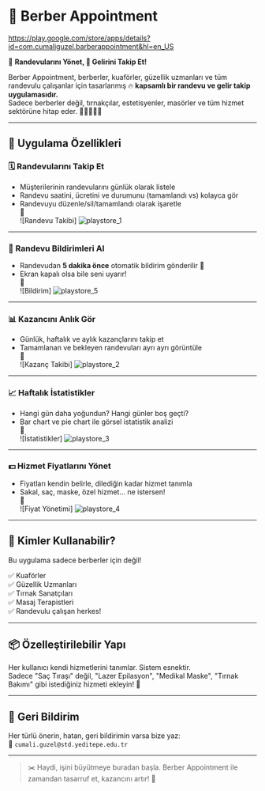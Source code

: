 # 💈 Berber Appointment

https://play.google.com/store/apps/details?id=com.cumaliguzel.barberappointment&hl=en_US

📅 **Randevularını Yönet, 💸 Gelirini Takip Et!**

Berber Appointment, berberler, kuaförler, güzellik uzmanları ve tüm randevulu çalışanlar için tasarlanmış 🔥 **kapsamlı bir randevu ve gelir takip uygulamasıdır.**  
Sadece berberler değil, tırnakçılar, estetisyenler, masörler ve tüm hizmet sektörüne hitap eder. 💅💇‍♂️💆‍♀️

---

## 🚀 Uygulama Özellikleri

### 🗓️ Randevularını Takip Et
- Müşterilerinin randevularını günlük olarak listele
- Randevu saatini, ücretini ve durumunu (tamamlandı vs) kolayca gör
- Randevuyu düzenle/sil/tamamlandı olarak işaretle  
📸  
![Randevu Takibi] ![playstore_1](https://github.com/user-attachments/assets/398d3bdc-b993-443b-9534-50f768c651a3)


---

### 📲 Randevu Bildirimleri Al
- Randevudan **5 dakika önce** otomatik bildirim gönderilir 🔔
- Ekran kapalı olsa bile seni uyarır!  
📸  
![Bildirim] ![playstore_5](https://github.com/user-attachments/assets/a08a022e-6569-4488-8342-dbdfbf4e3887)


---

### 📊 Kazancını Anlık Gör
- Günlük, haftalık ve aylık kazançlarını takip et
- Tamamlanan ve bekleyen randevuları ayrı ayrı görüntüle  
📸  
![Kazanç Takibi] ![playstore_2](https://github.com/user-attachments/assets/2ff39ca4-4b4a-4cc5-aaa6-1e52e193842a)


---

### 📈 Haftalık İstatistikler
- Hangi gün daha yoğundun? Hangi günler boş geçti?
- Bar chart ve pie chart ile görsel istatistik analizi  
📸  
![İstatistikler] ![playstore_3](https://github.com/user-attachments/assets/a7bd0eb8-9d3b-4020-a090-6da1ea386d2a)


---

### 💵 Hizmet Fiyatlarını Yönet
- Fiyatları kendin belirle, dilediğin kadar hizmet tanımla
- Sakal, saç, maske, özel hizmet... ne istersen!  
📸  
![Fiyat Yönetimi] ![playstore_4](https://github.com/user-attachments/assets/d2b252e2-3599-45f4-a09a-16bbc7f02ddd)


---

## 🌟 Kimler Kullanabilir?

Bu uygulama sadece berberler için değil!

✅ Kuaförler  
✅ Güzellik Uzmanları  
✅ Tırnak Sanatçıları  
✅ Masaj Terapistleri  
✅ Randevulu çalışan herkes!

---

## 📦 Özelleştirilebilir Yapı

Her kullanıcı kendi hizmetlerini tanımlar. Sistem esnektir.  
Sadece "Saç Tıraşı" değil, "Lazer Epilasyon", "Medikal Maske", "Tırnak Bakımı" gibi istediğiniz hizmeti ekleyin! 🌈

---

## 💌 Geri Bildirim

Her türlü önerin, hatan, geri bildirimin varsa bize yaz:  
📧 `cumali.guzel@std.yeditepe.edu.tr`

---

> ✂️ Haydi, işini büyütmeye buradan başla. Berber Appointment ile zamandan tasarruf et, kazancını artır! 🚀

